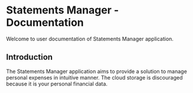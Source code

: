 # Statements Manager - Documentation

Welcome to user documentation of Statements Manager application.

## Introduction

The Statements Manager application aims to provide a solution to manage personal expenses in intuitive manner. The cloud storage is discouraged because it is your personal financial data.
